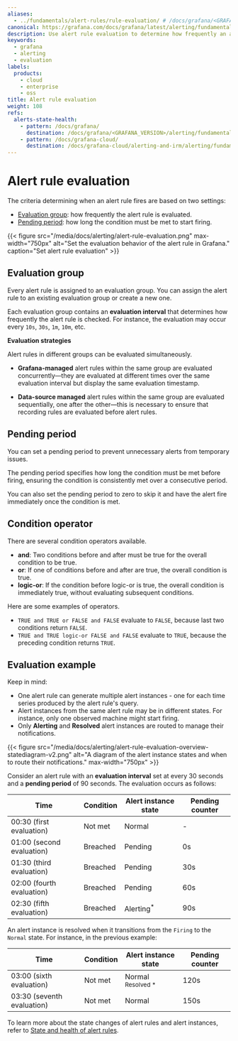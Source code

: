 ```yaml
---
aliases:
  - ../fundamentals/alert-rules/rule-evaluation/ # /docs/grafana/<GRAFANA_VERSION>/alerting/fundamentals/alert-rules/rule-evaluation/
canonical: https://grafana.com/docs/grafana/latest/alerting/fundamentals/alert-rule-evaluation/
description: Use alert rule evaluation to determine how frequently an alert rule should be evaluated and how quickly it should change its state
keywords:
  - grafana
  - alerting
  - evaluation
labels:
  products:
    - cloud
    - enterprise
    - oss
title: Alert rule evaluation
weight: 108
refs:
  alerts-state-health:
    - pattern: /docs/grafana/
      destination: /docs/grafana/<GRAFANA_VERSION>/alerting/fundamentals/alert-rule-evaluation/state-and-health/
    - pattern: /docs/grafana-cloud/
      destination: /docs/grafana-cloud/alerting-and-irm/alerting/fundamentals/alert-rule-evaluation/state-and-health/
---
```


# Alert rule evaluation

The criteria determining when an alert rule fires are based on two settings:

- [Evaluation group](#evaluation-group): how frequently the alert rule is evaluated.
- [Pending period](#pending-period): how long the condition must be met to start firing.

{{< figure src="/media/docs/alerting/alert-rule-evaluation.png" max-width="750px" alt="Set the evaluation behavior of the alert rule in Grafana." caption="Set alert rule evaluation" >}}

## Evaluation group

Every alert rule is assigned to an evaluation group. You can assign the alert rule to an existing evaluation group or create a new one.

Each evaluation group contains an **evaluation interval** that determines how frequently the alert rule is checked. For instance, the evaluation may occur every `10s`, `30s`, `1m`, `10m`, etc.

**Evaluation strategies**

Alert rules in different groups can be evaluated simultaneously.

- **Grafana-managed** alert rules within the same group are evaluated concurrently—they are evaluated at different times over the same evaluation interval but display the same evaluation timestamp.

- **Data-source managed** alert rules within the same group are evaluated sequentially, one after the other—this is necessary to ensure that recording rules are evaluated before alert rules.

## Pending period

You can set a pending period to prevent unnecessary alerts from temporary issues.

The pending period specifies how long the condition must be met before firing, ensuring the condition is consistently met over a consecutive period.

You can also set the pending period to zero to skip it and have the alert fire immediately once the condition is met.

## Condition operator

There are several condition operators available.

- **and**: Two conditions before and after must be true for the overall condition to be true.
- **or**: If one of conditions before and after are true, the overall condition is true.
- **logic-or**: If the condition before logic-or is true, the overall condition is immediately true, without evaluating subsequent conditions.

Here are some examples of operators.

- `TRUE and TRUE or FALSE and FALSE` evaluate to `FALSE`, because last two conditions return `FALSE`.
- `TRUE and TRUE logic-or FALSE and FALSE` evaluate to `TRUE`, because the preceding condition returns `TRUE`.

## Evaluation example

Keep in mind:

- One alert rule can generate multiple alert instances - one for each time series produced by the alert rule's query.
- Alert instances from the same alert rule may be in different states. For instance, only one observed machine might start firing.
- Only **Alerting** and **Resolved** alert instances are routed to manage their notifications.

{{< figure src="/media/docs/alerting/alert-rule-evaluation-overview-statediagram-v2.png" alt="A diagram of the alert instance states and when to route their notifications."  max-width="750px" >}}

<!--
Remove ///
stateDiagram-v2
    direction LR
        Normal --///> Pending
        note right of Normal
            Route "Resolved" alert instances
            for notifications
        end note
        Pending --///> Alerting
        Alerting --///> Normal: Resolved
        note right of Alerting
            Route "Alerting" alert instances
            for notifications
        end note
-->

Consider an alert rule with an **evaluation interval** set at every 30 seconds and a **pending period** of 90 seconds. The evaluation occurs as follows:

| Time                      | Condition | Alert instance state  | Pending counter |
| ------------------------- | --------- | --------------------- | --------------- |
| 00:30 (first evaluation)  | Not met   | Normal                | -               |
| 01:00 (second evaluation) | Breached  | Pending               | 0s              |
| 01:30 (third evaluation)  | Breached  | Pending               | 30s             |
| 02:00 (fourth evaluation) | Breached  | Pending               | 60s             |
| 02:30 (fifth evaluation)  | Breached  | Alerting<sup>\*</sup> | 90s             |

An alert instance is resolved when it transitions from the `Firing` to the `Normal` state. For instance, in the previous example:

| Time                       | Condition | Alert instance state          | Pending counter |
| -------------------------- | --------- | ----------------------------- | --------------- |
| 03:00 (sixth evaluation)   | Not met   | Normal <sup>Resolved \*</sup> | 120s            |
| 03:30 (seventh evaluation) | Not met   | Normal                        | 150s            |

To learn more about the state changes of alert rules and alert instances, refer to [State and health of alert rules](ref:alerts-state-health).
